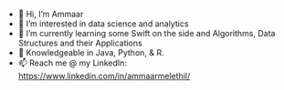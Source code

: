 - 👋 Hi, I’m Ammaar
- 👀 I’m interested in data science and analytics
- 🌱 I’m currently learning some Swift on the side and Algorithms, Data Structures and their Applications
- 🔧 Knowledgeable in Java, Python, & R. 
- 📫 Reach me @ my LinkedIn: https://www.linkedin.com/in/ammaarmelethil/

<!---
ammaarmelethil/ammaarmelethil is a ✨ special ✨ repository because its `README.md` (this file) appears on your GitHub profile.
You can click the Preview link to take a look at your changes.
--->
